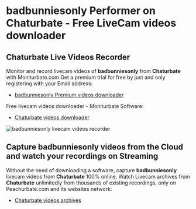 # badbunniesonly Performer on Chaturbate - Free LiveCam videos downloader

## Chaturbate Live Videos Recorder

Monitor and record livecam videos of **badbunniesonly** from **Chaturbate** with Moniturbate.com
Get a premium trial for free by just and only registering with your Email address:
* [badbunniesonly Premium videos downloader](https://moniturbate.com/request-demo-licence-key.html)

Free livecam videos downloader - Moniturbate Software:
* [Chaturbate videos downloader](https://moniturbate.com/moniturbate-download-software.html)

![badbunniesonly livecam videos recorder](https://peachurnet.com/templates/moniturbate-software.png)


## Capture badbunniesonly videos from the Cloud and watch your recordings on Streaming

Without the need of downloading a software, capture **badbunniesonly** livecam videos from **Chaturbate** 100% online.
Watch Livecam archives from **Chaturbate** unlimitedly from thousands of existing recordings, only on Peachurbate.com and its websites network:
* [Chaturbate videos archives](https://peachurnet.com/)
